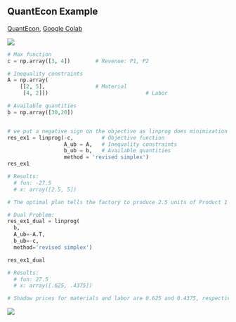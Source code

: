 ## QuantEcon Example

[QuantEcon](https://python.quantecon.org/lp_intro.html), [Google Colab](https://colab.research.google.com/drive/10Hjet_MImjqmyLn3C08aw6mNoG2tsb72#scrollTo=89bd93d8)

![](https://i.imgur.com/Ba5hB8A.png)



```python
# Max function
c = np.array([3, 4])        # Revenue: P1, P2

# Inequality constraints
A = np.array(
    [[2, 5],                # Material
     [4, 2]])								# Labor

# Available quantities
b = np.array([30,20])


# we put a negative sign on the objective as linprog does minimization
res_ex1 = linprog(-c,         # Objective function
                  A_ub = A,   # Inequality constraints
                  b_ub = b,   # Available quantities
                  method = 'revised simplex')
res_ex1

# Results:
  # fun: -27.5
  # x: array([2.5, 5])

# The optimal plan tells the factory to produce 2.5 units of Product 1 and 5 units of Product 2; that generates a maximizing value of revenue of 27.5.
```

```python
# Dual Problem:
res_ex1_dual = linprog(
  b, 
  A_ub=-A.T, 
  b_ub=-c, 
  method='revised simplex')

res_ex1_dual

# Results:
  # fun: 27.5
  # x: array([.625, .4375])

# Shadow prices for materials and labor are 0.625 and 0.4375, respectively.
```

![](https://python.quantecon.org/_images/lp_intro_3_0.png)



